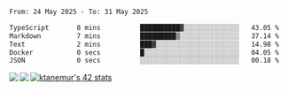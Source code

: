 <!--START_SECTION:waka-->

```txt
From: 24 May 2025 - To: 31 May 2025

TypeScript       8 mins          ██████████▓░░░░░░░░░░░░░░   43.05 %
Markdown         7 mins          █████████▒░░░░░░░░░░░░░░░   37.14 %
Text             2 mins          ███▓░░░░░░░░░░░░░░░░░░░░░   14.98 %
Docker           0 secs          █░░░░░░░░░░░░░░░░░░░░░░░░   04.05 %
JSON             0 secs          ░░░░░░░░░░░░░░░░░░░░░░░░░   00.18 %
```

<!--END_SECTION:waka-->
<a href="https://github.com/anuraghazra/github-readme-stats">
  <img align="left" src="https://github-readme-stats.vercel.app/api?username=Tanesan&count_private=true&show_icons=true" />
<img align="left" src="https://github-readme-stats.vercel.app/api/top-langs/?username=Tanesan" />
</a>

[![ktanemur's 42 stats](https://badge42.vercel.app/api/v2/cl1wslf6s002109l771rng2w8/stats?cursusId=21&coalitionId=62)](https://github.com/JaeSeoKim/badge42)
